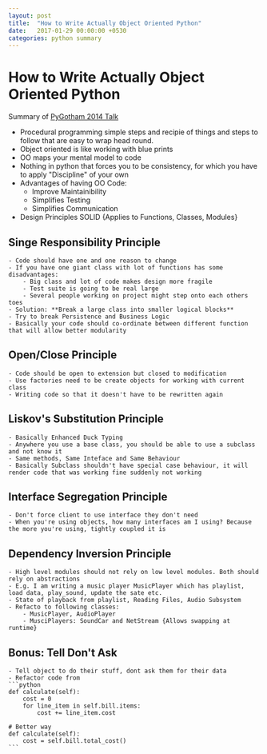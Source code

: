 ```yaml
---
layout: post
title:  "How to Write Actually Object Oriented Python"
date:   2017-01-29 00:00:00 +0530
categories: python summary
---
```


# How to Write Actually Object Oriented Python

Summary of [PyGotham 2014 Talk](https://www.youtube.com/watch?v=VUvEDg30FyY&index=62&list=WL)

- Procedural programming simple steps and recipie of things and steps to follow that are easy to wrap head round. 
- Object oriented is like working with blue prints
- OO maps your mental model to code
- Nothing in python that forces you to be consistency, for which you have to apply "Discipline" of your own
- Advantages of having OO Code:
	- Improve Maintainibility
	- Simplifies Testing
	- Simplifies Communication
- Design Principles SOLID {Applies to Functions, Classes, Modules}

## Singe Responsibility Principle
	- Code should have one and one reason to change
	- If you have one giant class with lot of functions has some disadvantages:
		- Big class and lot of code makes design more fragile
		- Test suite is going to be real large
		- Several people working on project might step onto each others toes
	- Solution: **Break a large class into smaller logical blocks**
	- Try to break Persistence and Business Logic
	- Basically your code should co-ordinate between different function that will allow better modularity

## Open/Close Principle
	- Code should be open to extension but closed to modification
	- Use factories need to be create objects for working with current class
	- Writing code so that it doesn't have to be rewritten again

## Liskov's Substitution Principle
	- Basically Enhanced Duck Typing
	- Anywhere you use a base class, you should be able to use a subclass and not know it 
	- Same methods, Same Inteface and Same Behaviour
	- Basically Subclass shouldn't have special case behaviour, it will render code that was working fine suddenly not working

## Interface Segregation Principle
	- Don't force client to use interface they don't need
	- When you're using objects, how many interfaces am I using? Because the more you're using, tightly coupled it is

## Dependency Inversion Principle
	- High level modules should not rely on low level modules. Both should rely on abstractions
	- E.g. I am writing a music player MusicPlayer which has playlist, load data, play_sound, update the sate etc.
	- State of playback from playlist, Reading Files, Audio Subsystem
	- Refacto to following classes:
		- MusicPlayer, AudioPlayer 
		- MusciPlayers: SoundCar and NetStream {Allows swapping at runtime}

## Bonus: Tell Don't Ask
	- Tell object to do their stuff, dont ask them for their data
	- Refactor code from
	```python
	def calculate(self):
		cost = 0
		for line_item in self.bill.items:
			cost += line_item.cost

	# Better way
	def calculate(self):
		cost = self.bill.total_cost()
	```
